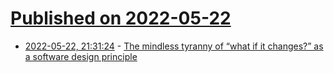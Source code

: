# [Published on 2022-05-22](index.md)

* [2022-05-22, 21:31:24](https://news.ycombinator.com/item?id=31472997) - [The mindless tyranny of “what if it changes?” as a software design principle](https://chriskiehl.com/article/the-tyranny-of-what-if-it-changes)
